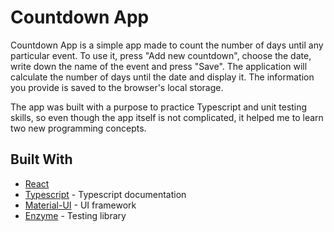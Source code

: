 # Countdown App

Countdown App is a simple app made to count the number of days until any particular event. To use it, press "Add new countdown", choose the date, write down the name of the event and press "Save". The application will calculate the number of days until the date and display it. The information you provide is saved to the browser's local storage.

The app was built with a purpose to practice Typescript and unit testing skills, so even though the app itself is not complicated, it helped me to learn two new programming concepts.

## Built With

-   [React](https://reactjs.org/)
-   [Typescript](https://www.typescriptlang.org/) - Typescript documentation
-   [Material-UI](https://material-ui.com/) - UI framework
-   [Enzyme](https://airbnb.io/enzyme/) - Testing library
